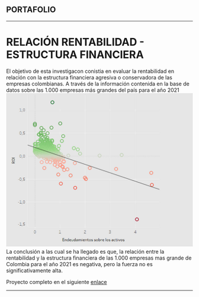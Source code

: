 ## PORTAFOLIO

---
# RELACIÓN RENTABILIDAD - ESTRUCTURA FINANCIERA
El objetivo de esta investigacon conistia en evaluar la rentabilidad en relación con la estructura financiera agresiva o conservadora de las empresas colombianas. A través de la información contenida en la base de datos sobre las 1.000 empresas más grandes del país para el año 2021
<img src="images/Rentabilidad_proyecto1.png?raw=true"/>
La conclusión a las cual se ha llegado es que, la relación entre la rentabilidad y la estructura financiera de las 1.000 empresas mas grande de Colombia para el año 2021 es negativa, pero la fuerza no es significativamente alta. 

Proyecto completo en el siguiente [enlace](https://drive.google.com/drive/folders/1-_S-M8CyFMSZ4kVHzw2sHdXfzZs_p9yy?usp=sharing) 


---









<p style="font-size:11px">
